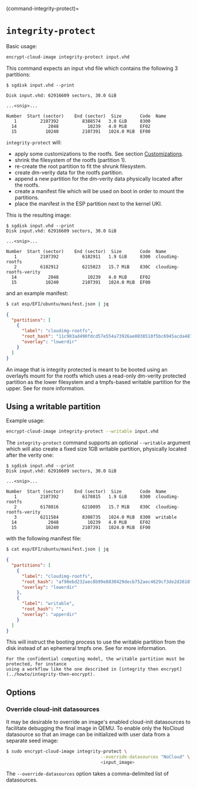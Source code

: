 (command-integrity-protect)=
# `integrity-protect`

Basic usage:
```bash
encrypt-cloud-image integrity-protect input.vhd
```

This command expects an input vhd file which contains the following 3 partitions:
```
$ sgdisk input.vhd --print

Disk input.vhd: 62916609 sectors, 30.0 GiB

...<snip>...

Number  Start (sector)    End (sector)  Size       Code  Name
   1         2107392         8388574   3.0 GiB     8300
  14            2048           10239   4.0 MiB     EF02
  15           10240         2107391   1024.0 MiB  EF00
```
`integrity-protect` will:
- apply some customizations to the rootfs. See section [Customizations](customizations.md).
- shrink the filesystem of the rootfs (partition 1).
- re-create the root partition to fit the shrunk filesystem.
- create dm-verity data for the rootfs partition.
- append a new partition for the dm-verity data physically located after the rootfs.
- create a manifest file which will be used on boot in order to mount the partitions.
- place the manifest in the ESP partition next to the kernel UKI.

This is the resulting image:
```
$ sgdisk input.vhd --print
Disk input.vhd: 62916609 sectors, 30.0 GiB

...<snip>...

Number  Start (sector)    End (sector)  Size       Code  Name
   1         2107392         6182911   1.9 GiB     8300  cloudimg-rootfs
   2         6182912         6215023   15.7 MiB    830C  cloudimg-rootfs-verity
  14            2048           10239   4.0 MiB     EF02
  15           10240         2107391   1024.0 MiB  EF00
```
and an example manifest:
```bash
$ cat esp/EFI/ubuntu/manifest.json | jq
```
```json
{
  "partitions": [
    {
      "label": "cloudimg-rootfs",
      "root_hash": "11c983ad490fdcd57e554a73926ae0038510f5bc6945acda487c1f14df30e139",
      "overlay": "lowerdir"
    }
  ]
}
```

An image that is integrity protected is meant to be booted using an overlayfs mount for
the rootfs which uses a read-only dm-verity protected partition as the lower filesystem
and a tmpfs-based writable partition for the upper. See [](../reference/architecture.md)
for more information.

## Using a writable partition

Example usage:
```bash
encrypt-cloud-image integrity-protect --writable input.vhd
```

The `integrity-protect` command supports an optional `--writable` argument which will also
create a fixed size 1GB writable partition, physically located after the verity one:
```
$ sgdisk input.vhd --print
Disk input.vhd: 62916609 sectors, 30.0 GiB

...<snip>...

Number  Start (sector)    End (sector)  Size       Code  Name
   1         2107392         6178815   1.9 GiB     8300  cloudimg-rootfs
   2         6178816         6210895   15.7 MiB    830C  cloudimg-rootfs-verity
   3         6211584         8308735   1024.0 MiB  8300  writable
  14            2048           10239   4.0 MiB     EF02
  15           10240         2107391   1024.0 MiB  EF00
```

with the following manifest file:
```bash
$ cat esp/EFI/ubuntu/manifest.json | jq
```
```json
{
  "partitions": [
    {
      "label": "cloudimg-rootfs",
      "root_hash": "af98ebd232aec8b99e8830429decb752aec4629cf3de2d2618f5cce1d1facd25",
      "overlay": "lowerdir"
    },
    {
      "label": "writable",
      "root_hash": "",
      "overlay": "upperdir"
    }
  ]
}
```

This will instruct the booting process to use the writable partition from the disk instead of
an ephemeral tmpfs one. See [](../reference/architecture.md) for more information.

```{important}
For the confidential computing model, the writable partition must be protected, for instance
using a workflow like the one described in [integrity then encrypt](../howto/integrity-then-encrypt).
```

## Options

### Override cloud-init datasources
It may be desirable to override an image's enabled cloud-init datasources to facilitate debugging the final image in QEMU.
To enable only the NoCloud datasource so that an image can be initialized with user data from a separate seed image:
```bash
$ sudo encrypt-cloud-image integrity-protect \
                                    --override-datasources "NoCloud" \
                                    <input_image>
```
The `--override-datasources` option takes a comma-delimited list of datasources.
